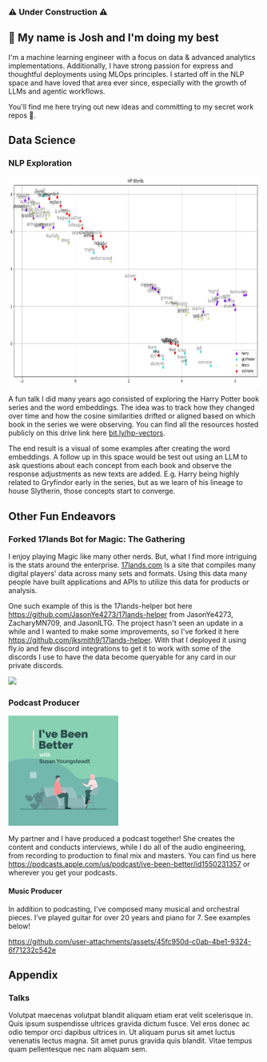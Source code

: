 ### ⚠️ Under Construction ⚠️ 

## 👋 My name is Josh and I'm doing my best

I'm a machine learning engineer with a focus on data & advanced analytics implementations. Additionally, I have strong passion for express and thoughtful deployments using MLOps principles. I started off in the NLP space and have loved that area ever since, especially with the growth of LLMs and agentic workflows.

You'll find me here trying out new ideas and committing to my secret work repos 🤫.


## Data Science

### NLP Exploration
<img src="https://github.com/jksmith9/jksmith9/blob/master/images/hp_vectors.png" height="420">

A fun talk I did many years ago consisted of exploring the Harry Potter book series and the word embeddings. The idea was to track how they changed over time and how the cosine similarities drifted or aligned based on which book in the series we were observing. You can find all the resources hosted publicly on this drive link here [bit.ly/hp-vectors](https://bit.ly/hp-vectors). 

The end result is a visual of some examples after creating the word embeddings. A follow up in this space would be test out using an LLM to ask questions about each concept from each book and observe the response adjustments as new texts are added. E.g. Harry being highly related to Gryfindor early in the series, but as we learn of his lineage to house Slytherin, those concepts start to converge.



## Other Fun Endeavors

### Forked 17lands Bot for Magic: The Gathering

I enjoy playing Magic like many other nerds. But, what I find more intriguing is the stats around the enterprise. [17lands.com](https://www.17lands.com/) Is a site that compiles many digital players' data across many sets and formats. Using this data many people have built applications and APIs to utilize this data for products or analysis. 

One such example of this is the 17lands-helper bot here https://github.com/JasonYe4273/17lands-helper from JasonYe4273, ZacharyMN709, and JasonILTG. The project hasn't seen an update in a while and I wanted to make some improvements, so I've forked it here https://github.com/jksmith9/17lands-helper. With that I deployed it using fly.io and few discord integrations to get it to work with some of the discords I use to have the data become queryable for any card in our private discords.

<img src="https://github.com/user-attachments/assets/4e2645a3-8465-4f1c-b34e-96c1193febd5" height="180">

### Podcast Producer

<img src="https://github.com/jksmith9/jksmith9/blob/master/images/IBBCoverGraphic.jpg" height="220">

My partner and I have produced a podcast together! She creates the content and conducts interviews, while I do all of the audio engineering, from recording to production to final mix and masters. You can find us here https://podcasts.apple.com/us/podcast/ive-been-better/id1550231357 or wherever you get your podcasts.

#### Music Producer

In addition to podcasting, I've composed many musical and orchestral pieces. I've played guitar for over 20 years and piano for 7. See examples below!

https://github.com/user-attachments/assets/45fc950d-c0ab-4be1-9324-6f71232c542e

## Appendix

### Talks

Volutpat maecenas volutpat blandit aliquam etiam erat velit scelerisque in. Quis ipsum suspendisse ultrices gravida dictum fusce. Vel eros donec ac odio tempor orci dapibus ultrices in. Ut aliquam purus sit amet luctus venenatis lectus magna. Sit amet purus gravida quis blandit. Vitae tempus quam pellentesque nec nam aliquam sem. 
